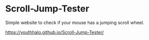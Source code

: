 # Scroll-Jump-Tester
Simple website to check if your mouse has a jumping scroll wheel.

https://youthhalo.github.io/Scroll-Jump-Tester/
